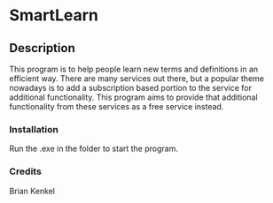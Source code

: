 # SmartLearn

## Description
This program is to help people learn new terms and definitions in an efficient way. There are many services out there, but a popular theme nowadays is to add a subscription based portion to the service for additional functionality. This program aims to provide that additional functionality from these services as a free service instead.

### Installation
Run the .exe in the folder to start the program.

### Credits
Brian Kenkel

